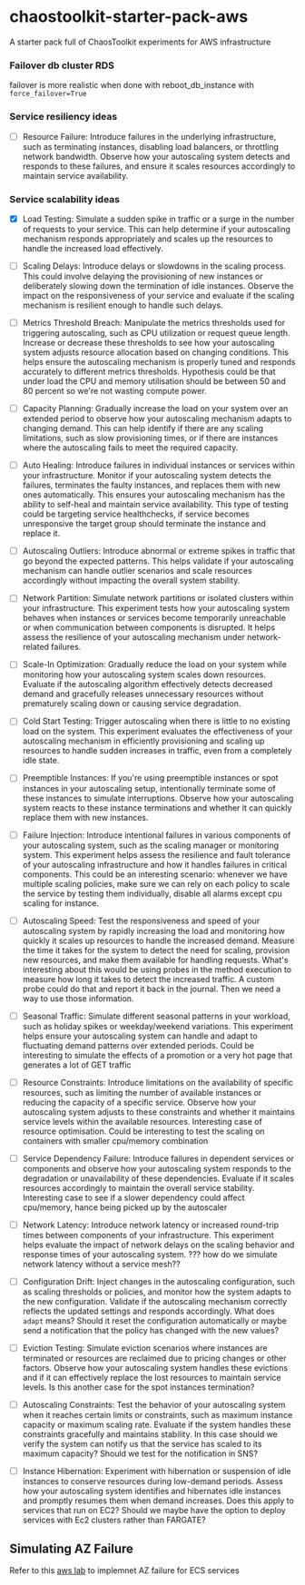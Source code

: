 # chaostoolkit-starter-pack-aws
A starter pack full of ChaosToolkit experiments for AWS infrastructure

### Failover db cluster RDS

failover is more realistic when done with reboot_db_instance with `force_failover=True`

### Service resiliency ideas

- [ ] Resource Failure: Introduce failures in the underlying infrastructure, such as terminating instances, disabling load balancers, or throttling network bandwidth. Observe how your autoscaling system detects and responds to these failures, and ensure it scales resources accordingly to maintain service availability.

### Service scalability ideas
- [x] Load Testing: Simulate a sudden spike in traffic or a surge in the number of requests to your service. This can help determine if your autoscaling mechanism responds appropriately and scales up the resources to handle the increased load effectively.

- [ ] Scaling Delays: Introduce delays or slowdowns in the scaling process. This could involve delaying the provisioning of new instances or deliberately slowing down the termination of idle instances. Observe the impact on the responsiveness of your service and evaluate if the scaling mechanism is resilient enough to handle such delays.

- [ ] Metrics Threshold Breach: Manipulate the metrics thresholds used for triggering autoscaling, such as CPU utilization or request queue length. Increase or decrease these thresholds to see how your autoscaling system adjusts resource allocation based on changing conditions. This helps ensure the autoscaling mechanism is properly tuned and responds accurately to different metrics thresholds.
    Hypothesis could be that under load the CPU and memory utilisation should be between 50 and 80 percent so we're not wasting compute power.

- [ ] Capacity Planning: Gradually increase the load on your system over an extended period to observe how your autoscaling mechanism adapts to changing demand. This can help identify if there are any scaling limitations, such as slow provisioning times, or if there are instances where the autoscaling fails to meet the required capacity.

- [ ] Auto Healing: Introduce failures in individual instances or services within your infrastructure. Monitor if your autoscaling system detects the failures, terminates the faulty instances, and replaces them with new ones automatically. This ensures your autoscaling mechanism has the ability to self-heal and maintain service availability.
    This type of testing could be targeting service healthchecks, if service becomes unresponsive the target group should terminate the instance and replace it.

- [ ] Autoscaling Outliers: Introduce abnormal or extreme spikes in traffic that go beyond the expected patterns. This helps validate if your autoscaling mechanism can handle outlier scenarios and scale resources accordingly without impacting the overall system stability.

- [ ] Network Partition: Simulate network partitions or isolated clusters within your infrastructure. This experiment tests how your autoscaling system behaves when instances or services become temporarily unreachable or when communication between components is disrupted. It helps assess the resilience of your autoscaling mechanism under network-related failures.

- [ ] Scale-In Optimization: Gradually reduce the load on your system while monitoring how your autoscaling system scales down resources. Evaluate if the autoscaling algorithm effectively detects decreased demand and gracefully releases unnecessary resources without prematurely scaling down or causing service degradation.

- [ ] Cold Start Testing: Trigger autoscaling when there is little to no existing load on the system. This experiment evaluates the effectiveness of your autoscaling mechanism in efficiently provisioning and scaling up resources to handle sudden increases in traffic, even from a completely idle state.

- [ ] Preemptible Instances: If you're using preemptible instances or spot instances in your autoscaling setup, intentionally terminate some of these instances to simulate interruptions. Observe how your autoscaling system reacts to these instance terminations and whether it can quickly replace them with new instances.

- [ ] Failure Injection: Introduce intentional failures in various components of your autoscaling system, such as the scaling manager or monitoring system. This experiment helps assess the resilience and fault tolerance of your autoscaling infrastructure and how it handles failures in critical components.
    This could be an interesting scenario: whenever we have multiple scaling policies, make sure we can rely on each policy to scale the service by testing them individually, disable all alarms except cpu scaling for instance.

- [ ] Autoscaling Speed: Test the responsiveness and speed of your autoscaling system by rapidly increasing the load and monitoring how quickly it scales up resources to handle the increased demand. Measure the time it takes for the system to detect the need for scaling, provision new resources, and make them available for handling requests.
    What's interesting about this would be using probes in the method execution to measure how long it takes to detect the increased traffic. A custom probe could do that and report it back in the journal. Then we need a way to use those information.

- [ ] Seasonal Traffic: Simulate different seasonal patterns in your workload, such as holiday spikes or weekday/weekend variations. This experiment helps ensure your autoscaling system can handle and adapt to fluctuating demand patterns over extended periods.
    Could be interesting to simulate the effects of a promotion or a very hot page that generates a lot of GET traffic

- [ ] Resource Constraints: Introduce limitations on the availability of specific resources, such as limiting the number of available instances or reducing the capacity of a specific service. Observe how your autoscaling system adjusts to these constraints and whether it maintains service levels within the available resources.
    Interesting case of resource optimisation. Could be interesting to test the scaling on containers with smaller cpu/memory combination

- [ ] Service Dependency Failure: Introduce failures in dependent services or components and observe how your autoscaling system responds to the degradation or unavailability of these dependencies. Evaluate if it scales resources accordingly to maintain the overall service stability.
    Interesting case to see if a slower dependency could affect cpu/memory, hance being picked up by the autoscaler

- [ ] Network Latency: Introduce network latency or increased round-trip times between components of your infrastructure. This experiment helps evaluate the impact of network delays on the scaling behavior and response times of your autoscaling system.
    ??? how do we simulate network latency without a service mesh??

- [ ] Configuration Drift: Inject changes in the autoscaling configuration, such as scaling thresholds or policies, and monitor how the system adapts to the new configuration. Validate if the autoscaling mechanism correctly reflects the updated settings and responds accordingly.
    What does `adapt` means? Should it reset the configuration automatically or maybe send a notification that the policy has changed with the new values?

- [ ] Eviction Testing: Simulate eviction scenarios where instances are terminated or resources are reclaimed due to pricing changes or other factors. Observe how your autoscaling system handles these evictions and if it can effectively replace the lost resources to maintain service levels.
    Is this another case for the spot instances termination?

- [ ] Autoscaling Constraints: Test the behavior of your autoscaling system when it reaches certain limits or constraints, such as maximum instance capacity or maximum scaling rate. Evaluate if the system handles these constraints gracefully and maintains stability.
    In this case should we verify the system can notify us that the service has scaled to its maximum capacity? Should we test for the notification in SNS?

- [ ] Instance Hibernation: Experiment with hibernation or suspension of idle instances to conserve resources during low-demand periods. Assess how your autoscaling system identifies and hibernates idle instances and promptly resumes them when demand increases.
    Does this apply to services that run on EC2? Should we maybe have the option to deploy services with Ec2 clusters rather than FARGATE?

## Simulating AZ Failure

Refer to this [aws lab](https://catalog.us-east-1.prod.workshops.aws/workshops/5fc0039f-9f15-47f8-aff0-09dc7b1779ee/en-US/030-basic-content/090-scenarios/010-simulating-az-issues/020-impact-ec2-asg) to implemnet AZ failure for ECS services
